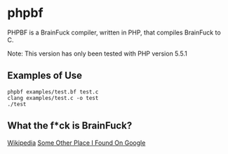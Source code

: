 phpbf
=====

PHPBF is a BrainFuck compiler, written in PHP, that compiles BrainFuck to C.

Note: This version has only been tested with PHP version 5.5.1

Examples of Use
---------------
```
phpbf examples/test.bf test.c
clang examples/test.c -o test
./test
```

What the f*ck is BrainFuck?
---------------------------
[Wikipedia](http://en.wikipedia.org/wiki/Brainfuck)
[Some Other Place I Found On Google](http://www.muppetlabs.com/~breadbox/bf/)

